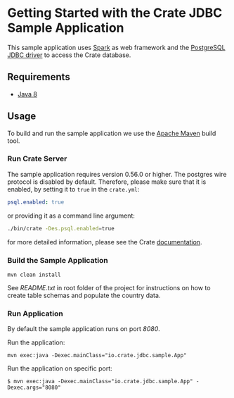 # Getting Started with the Crate JDBC Sample Application
This sample application uses [Spark][1] as web framework and the
[PostgreSQL JDBC driver][2] to access the Crate database.

## Requirements
- [Java 8][3]

## Usage
To build and run the sample application we use the [Apache Maven][4]
build tool.

### Run Crate Server
The sample application requires version 0.56.0 or higher. The postgres
wire protocol is disabled by default. Therefore, please make sure that
it is enabled, by setting it to `true` in the `crate.yml`:

```yaml
psql.enabled: true
```

or providing it as a command line argument:

```bash
./bin/crate -Des.psql.enabled=true
```

for more detailed information, please see the Crate [documentation][5].

### Build the Sample Application

```console
mvn clean install
```

See _README.txt_ in root folder of the project for instructions on how
to create table schemas and populate the country data.

### Run Application
By default the sample application runs on port _8080_.

Run the application:

```console
mvn exec:java -Dexec.mainClass="io.crate.jdbc.sample.App"
```

Run the application on specific port:

```console
$ mvn exec:java -Dexec.mainClass="io.crate.jdbc.sample.App" -Dexec.args="8080"
```

[1]: http://sparkjava.com/
[2]: https://jdbc.postgresql.org/
[3]: http://www.oracle.com/technetwork/java/javase/overview/java8-2100321.html
[4]: https://maven.apache.org/index.html
[5]: https://crate.io/docs/reference/en/latest/protocols/postgres.html#jdbc
